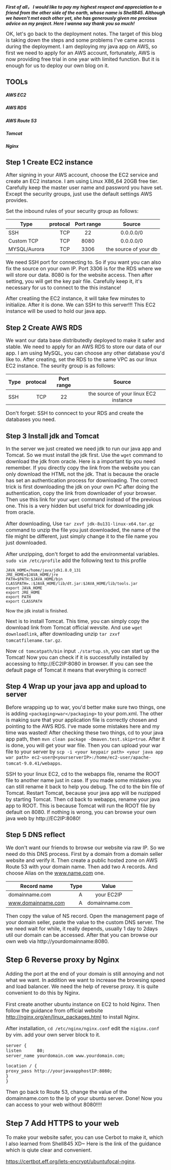 ***First of all， I would like to pay my highest respect and appreciation to a friend from the other side of the earth,  whose name is Shell845.  Although we haven't met each other yet,  she has generously given me precious advice on my project.   Here I wanna say thank you so much!***

<font size=3>OK, let's go back to the deployment notes. The target of this blog is taking down the steps and some problems I've came across during the deployment. I am deploying my java app on AWS, so first we need to apply for an AWS account, fortunately, AWS is now providing free trial in one year with limited function. But it is enough for us to deploy our own blog on it.</font>

## TOOLs
##### AWS EC2
##### AWS RDS
##### AWS Route 53
##### Tomcat
##### Nginx

## Step 1 Create EC2 instance
<font size=3>After signing in your AWS account, choose the EC2 service and create an EC2 instance. I am using Linux X86_64 20GB free tier. Carefully keep the master user name and password you have set. Except the security groups, just use the default settings AWS provides.

Set the inbound rules of your security group as follows:</font>

| Type        | protocal   |  Port range  |Source |
| --------   | -----:  | :----:  |:----:  |
| SSH      | TCP   |  22   |0.0.0.0/0|
| Custom TCP|  TCP  |   8080  |0.0.0.0/0|
| MYSQL/Aurora|   TCP    | 3306 |the source of your db|

<font size=3>We need SSH port for connecting to. So if you want you can also fix the source on your own IP.
Port 3306 is for the RDS where we will store our data.
8080 is for the website access.
Then after setting, you will get the key pair file. Carefully keep it, it's necessary for us to connect to the this instance!

After creatiing the EC2 instance, it will take few minutes to initialize. After it is done. We can SSH to this server!!! This EC2 instance will be used to hold our java app.</font>

## Step 2 Create AWS RDS
<font size=3>We want our data base distributedly deployed to make it safer and stable. We need to apply for an AWS RDS to store our data of our app. I am using MySQL, you can choose any other database you'd like to. After creating, set the RDS to the same VPC as our linux EC2 instance. The seurity group is as follows:</font>

| Type        | protocal   |  Port range  |Source |
| --------   | -----:  | :----:  |:----:  |
| SSH      | TCP   |  22   |the source of your linux EC2 instance|

<font size=3>Don't forget:  SSH to conncect to your RDS and create the databases you need.</font>

## Step 3 Install jdk and Tomcat
<font size=3>In the server we just created we need jdk to run our java app and Tomcat. So we must install the jdk first.
Use the ` wget ` command to download the jdk from oracle. Here is a important tip you need remember. If you directly copy the link from the website you can only download the HTML not the jdk. That is because the oracle has set an authentication process for downloading. The correct trick is first downloading the jdk on your own PC after doing the authentication, copy the link from downloader of your browser. Then use this link for your `wget` command instead of the previous one. This is a very hidden but useful trick for downloading jdk from oracle.

After downloading, Use `tar zxvf jdk-8u131-linux-x64.tar.gz` command to unzip the file you just downloaded, the name of the file might be different, just simply change it to the file name you just downloaded.

After unzipping, don't forget to  add the environmental variables. `sudo vim /etc/profile` add the following text to this profile</font>

	JAVA_HOME=/home/java/jdk1.8.0_131
	JRE_HOME=$JAVA_HOME/jre
	PATH=$PATH:$JAVA_HOME/bin
	CLASSPATH=.:$JAVA_HOME/lib/dt.jar:$JAVA_HOME/lib/tools.jar
	export JAVA_HOME
	export JRE_HOME
	export PATH
	export CLASSPATH
Now the jdk install is finished.

<font size=3>Next is to install Tomcat. This time, you can simply copy the download link from Tomcat official wevsite. And use `wget downloadlink`, after downloading unzip `tar zxvf tomcatfilename.tar.gz`.

Now `cd tomcatpath/bin` input `./startup.sh`, you can start up the Tomcat! Now you can check if it is successfully installed by accessing to http://EC2IP:8080 in browser. If you can see the default page of Tomcat it means that everything is correct!</font>

## Step 4 Wrap up your java app and upload to server
<font size=3>Before wrapping up to war, you'd better make sure two things, one is adding `<packaging>war</packaging>` to your pom.xml. The other is making sure that your application file is correctly chosen and pointing to the AWS RDS. I've made some mistakes here and my time was wasted!
After checking these two things, cd to your java app path, then `mvn clean package -Dmaven.test.skip=true`. After it is done, you will get your war file. Then you can upload your war file to your server by `scp -i <your keypair path> <your java app war path> ec2-user@<yourserverIP>:/home/ec2-user/apache-tomcat-9.0.41/webapps`.

SSH to your linux EC2, cd to the webapps file, rename the ROOT file to another name just in case. If you made some mistakes you can still rename it back to help you debug. The cd to the bin file of Tomcat. Restart Tomcat, because your java app will be nuzipped by starting Tomcat. Then cd back to webapps, rename your java app to ROOT. This is because Tomcat will run the ROOT file by default on 8080. If nothing is wrong, you can browse your own java web by http://EC2IP:8080!</font>

## Step 5 DNS reflect
<font size=3>We don't want our friends to browse our website via raw IP. So we need do this DNS process. First by a domain from a domain seller website and verify it. Then create a public hosted zone on AWS Route 53 with your domain name. Then add two A records. And choose Alias on the www.name.com one.

| Record name       | Type  |  Value  |
| --------   | -----:  | :----:  |
| domainname.com      |A  |  your EC2IP  |
| www.domainname.com      |A  |  domainname.com  |

<font size=3>Then copy the value of NS record. Open the management page of your domain seller, paste the value to the custom DNS server. The we need wait for while, it really depends, usually 1 day to 2days util our domain can be accessed. After that you can browse our own web via http://yourdomainname:8080.</font>

## Step 6 Reverse proxy by Nginx

<font size=3>Adding the port at the end of your domain is still annoying and not what we want. In addition we want to increase the browsing speed and load balancer. We need the help of reverse proxy. It is quite convenient to do this by Nginx.

First create another ubuntu instance on EC2 to hold Nginx. Then follow the guidance from official website http://nginx.org/en/linux_packages.html to install Nginx.

After installation, `cd /etc/nginx/nginx.conf` edit the `niginx.conf` by vim.
add your own server block to it.</font>

	server {
	listen      80;
	server_name yourdomain.com www.yourdomain.com;

	location / {
	proxy_pass http://yourjavaapphostIP:8080;
	}
	}

<font size=3>Then go back to Route 53, change the value of the domainname.com to the Ip of your ubuntu server.
Done! Now you can access to your web without 8080!!!!</font>

## Step 7 Add HTTPS to your web

<font size=3>To make your website safer, you can use Cerbot to make it, which I also learned from Shell845 XD~
Here is the link of the guidance which is qiute clear and convenient.</font>

https://certbot.eff.org/lets-encrypt/ubuntufocal-nginx.

